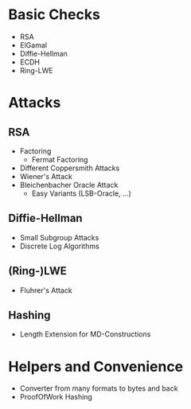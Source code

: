 # Basic Checks

* RSA
* ElGamal
* Diffie-Hellman
* ECDH
* Ring-LWE

# Attacks
## RSA
* Factoring
	* Fermat Factoring
* Different Coppersmith Attacks
* Wiener's Attack
* Bleichenbacher Oracle Attack
	* Easy Variants (LSB-Oracle, ...)

## Diffie-Hellman
* Small Subgroup Attacks
* Discrete Log Algorithms

## (Ring-)LWE
* Fluhrer's Attack

## Hashing
* Length Extension for MD-Constructions

# Helpers and Convenience
* Converter from many formats to bytes and back
* ProofOfWork Hashing
